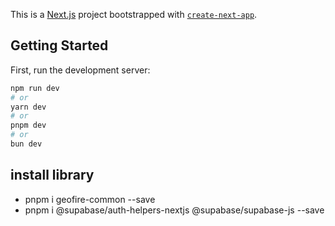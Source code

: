 This is a [Next.js](https://nextjs.org/) project bootstrapped with [`create-next-app`](https://github.com/vercel/next.js/tree/canary/packages/create-next-app).

## Getting Started

First, run the development server:

```bash
npm run dev
# or
yarn dev
# or
pnpm dev
# or
bun dev
```

## install library

- pnpm i geofire-common --save
- pnpm i @supabase/auth-helpers-nextjs @supabase/supabase-js --save
